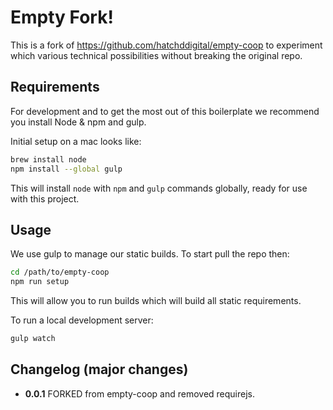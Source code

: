 # Empty Fork!

This is a fork of https://github.com/hatchddigital/empty-coop to experiment
which various technical possibilities without breaking the original repo.

## Requirements

For development and to get the most out of this boilerplate we recommend
you install Node & npm and gulp.

Initial setup on a mac looks like:

```sh
brew install node
npm install --global gulp
```

This will install `node` with `npm` and `gulp` commands globally,
ready for use with this project.

## Usage

We use gulp to manage our static builds. To start pull the repo then:

```sh
cd /path/to/empty-coop
npm run setup
```

This will allow you to run builds which will build all static requirements.

To run a local development server:

```sh
gulp watch
```

## Changelog (major changes)

- **0.0.1** FORKED from empty-coop and removed requirejs.
